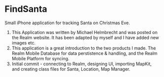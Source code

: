 # FindSanta
Small iPhone application for tracking Santa on Christmas Eve. 
1.  This Application was written by Michael Helmbrecht and was posted on the Realm website. It has been adapted by myself and I have
    added new images etc.
2.  This application is a great introduction to the two products I made. The Realm Mobile Database for data perstistence & handling,
    and the Realm Mobile Platform for syncing.
3.  Initial commit - connecting to Realm, designing UI, importing MapKit, and creating class files for Santa, Location, Map Manager.
